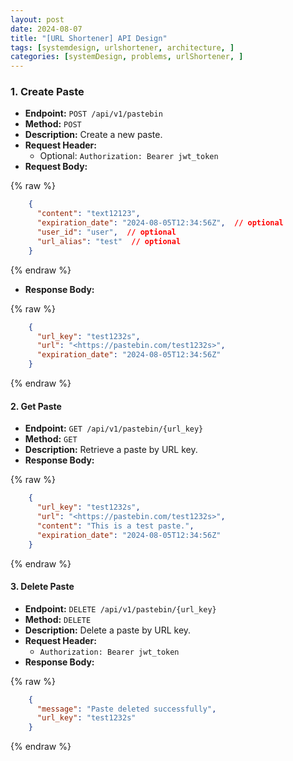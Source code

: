 ```yaml
---
layout: post
date: 2024-08-07
title: "[URL Shortener] API Design"
tags: [systemdesign, urlshortener, architecture, ]
categories: [systemDesign, problems, urlShortener, ]
---
```



### 1. Create Paste

- **Endpoint:** `POST /api/v1/pastebin`
- **Method:** `POST`
- **Description:** Create a new paste.
- **Request Header:**
	- Optional: `Authorization: Bearer jwt_token`
- **Request Body:**

	
{% raw %}
```json
	{
	  "content": "text12123",
	  "expiration_date": "2024-08-05T12:34:56Z",  // optional
	  "user_id": "user",  // optional
	  "url_alias": "test"  // optional
	}
```
{% endraw %}


- **Response Body:**

	
{% raw %}
```json
	{
	  "url_key": "test1232s",
	  "url": "<https://pastebin.com/test1232s>",
	  "expiration_date": "2024-08-05T12:34:56Z"
	}
```
{% endraw %}



#### 2. Get Paste

- **Endpoint:** `GET /api/v1/pastebin/{url_key}`
- **Method:** `GET`
- **Description:** Retrieve a paste by URL key.
- **Response Body:**

	
{% raw %}
```json
	{
	  "url_key": "test1232s",
	  "url": "<https://pastebin.com/test1232s>",
	  "content": "This is a test paste.",
	  "expiration_date": "2024-08-05T12:34:56Z"
	}
```
{% endraw %}



#### 3. Delete Paste

- **Endpoint:** `DELETE /api/v1/pastebin/{url_key}`
- **Method:** `DELETE`
- **Description:** Delete a paste by URL key.
- **Request Header:**
	- `Authorization: Bearer jwt_token`
- **Response Body:**

	
{% raw %}
```json
	{
	  "message": "Paste deleted successfully",
	  "url_key": "test1232s"
	}
```
{% endraw %}


